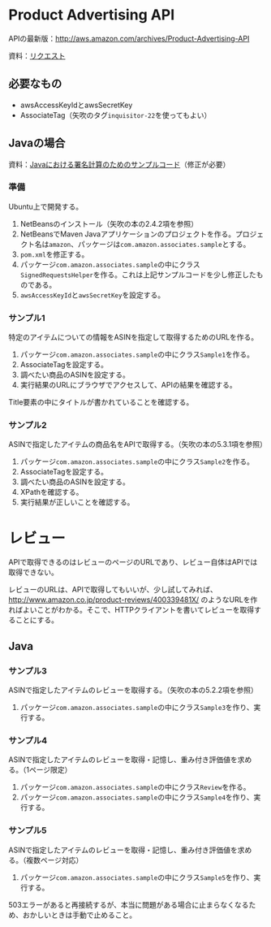 # Product Advertising API

APIの最新版：http://aws.amazon.com/archives/Product-Advertising-API

資料：[リクエスト](https://images-na.ssl-images-amazon.com/images/G/09/associates/paapi/dg/index.html?CHAP_MakingRequestsandUnderstandingResponses.html)

## 必要なもの

* awsAccessKeyIdとawsSecretKey
* AssociateTag（矢吹のタグ`inquisitor-22`を使ってもよい）

## Javaの場合

資料：[Javaにおける署名計算のためのサンプルコード](https://images-na.ssl-images-amazon.com/images/G/09/associates/paapi/dg/index.html?AuthJavaSampleSig2.html)（修正が必要）

### 準備

Ubuntu上で開発する。

1. NetBeansのインストール（矢吹の本の2.4.2項を参照）
1. NetBeansでMaven Javaアプリケーションのプロジェクトを作る。プロジェクト名は`amazon`、パッケージは`com.amazon.associates.sample`とする。
1. `pom.xml`を修正する。
1. パッケージ`com.amazon.associates.sample`の中にクラス`SignedRequestsHelper`を作る。これは上記サンプルコードを少し修正したものである。
1. `awsAccessKeyId`と`awsSecretKey`を設定する。

### サンプル1

特定のアイテムについての情報をASINを指定して取得するためのURLを作る。

1. パッケージ`com.amazon.associates.sample`の中にクラス`Sample1`を作る。
1. AssociateTagを設定する。
1. 調べたい商品のASINを設定する。
1. 実行結果のURLにブラウザでアクセスして、APIの結果を確認する。

Title要素の中にタイトルが書かれていることを確認する。

### サンプル2

ASINで指定したアイテムの商品名をAPIで取得する。（矢吹の本の5.3.1項を参照）

1. パッケージ`com.amazon.associates.sample`の中にクラス`Sample2`を作る。
1. AssociateTagを設定する。
1. 調べたい商品のASINを設定する。
1. XPathを確認する。
1. 実行結果が正しいことを確認する。

# レビュー

APIで取得できるのはレビューのページのURLであり、レビュー自体はAPIでは取得できない。

レビューのURLは、APIで取得してもいいが、少し試してみれば、http://www.amazon.co.jp/product-reviews/400339481X/ のようなURLを作ればよいことがわかる。そこで、HTTPクライアントを書いてレビューを取得することにする。

## Java

### サンプル3

ASINで指定したアイテムのレビューを取得する。（矢吹の本の5.2.2項を参照）

1. パッケージ`com.amazon.associates.sample`の中にクラス`Sample3`を作り、実行する。

### サンプル4

ASINで指定したアイテムのレビューを取得・記憶し、重み付き評価値を求める。（1ページ限定）

1. パッケージ`com.amazon.associates.sample`の中にクラス`Review`を作る。
1. パッケージ`com.amazon.associates.sample`の中にクラス`Sample4`を作り、実行する。

### サンプル5

ASINで指定したアイテムのレビューを取得・記憶し、重み付き評価値を求める。（複数ページ対応）

1. パッケージ`com.amazon.associates.sample`の中にクラス`Sample5`を作り、実行する。

503エラーがあると再接続するが、本当に問題がある場合に止まらなくなるため、おかしいときは手動で止めること。


